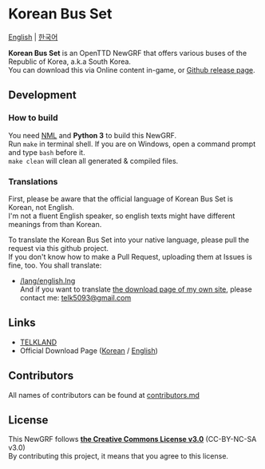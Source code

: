 # Korean Bus Set
[English](./README.md) | [한국어](./README.ko.md)

**Korean Bus Set** is an OpenTTD NewGRF that offers various buses of the Republic of Korea, a.k.a South Korea.   
You can download this via Online content in-game, or [Github release page](https://github.com/KoreanGRF/KoreanBusSet/releases).

## Development
### How to build
You need [NML](https://github.com/OpenTTD/nml) and **Python 3** to build this NewGRF.  
Run ``make`` in terminal shell. If you are on Windows, open a command prompt and type ``bash`` before it.  
``make clean`` will clean all generated & compiled files.

### Translations
First, please be aware that the official language of Korean Bus Set is Korean, not English.  
I'm not a fluent English speaker, so english texts might have different meanings from than Korean.

To translate the Korean Bus Set into your native language, please pull the request via this github project.  
If you don't know how to make a Pull Request, uploading them at Issues is fine, too.
You shall translate:
- [/lang/english.lng](https://github.com/KoreanGRF/KoreanBusSet/blob/master/lang/english.lng)  
And if you want to translate [the download page of my own site](https://telk.kr/ottd/newgrf/ko_bus_set?lang=en), please contact me: telk5093@gmail.com

## Links
- [TELKLAND](http://telk.kr)
- Official Download Page ([Korean](https://telk.kr/ottd/newgrf/ko_bus_set/?lang=kr) / [English](https://telk.kr/ottd/newgrf/ko_bus_set/?lang=en))

## Contributors
All names of contributors can be found at [contributors.md](https://github.com/KoreanGRF/KoreanBusSet/blob/master/docs/contributors.md)

## License
This NewGRF follows **[the Creative Commons License v3.0](https://creativecommons.org/licenses/by-nc-sa/3.0/)** (CC-BY-NC-SA v3.0)  
By contributing this project, it means that you agree to this license.